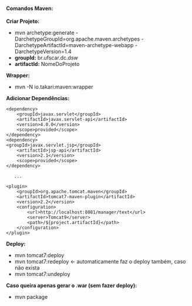 #### Comandos Maven:

**Criar Projeto:**
- mvn archetype:generate -DarchetypeGroupId=org.apache.maven.archetypes -DarchetypeArtifactId=maven-archetype-webapp -DarchetypeVersion=1.4
- **groupId:** br.ufscar.dc.dsw
- **artifactId:** NomeDoProjeto

**Wrapper:**
- mvn -N io.takari:maven:wrapper

**Adicionar Dependências:**
```
<dependency>
    <groupId>javax.servlet</groupId>
    <artifactId>javax.servlet-api</artifactId>
    <version>4.0.0</version>
    <scope>provided</scope>
</dependency>
<dependency>
<groupId>javax.servlet.jsp</groupId>
    <artifactId>jsp-api</artifactId>
    <version>2.1</version>
    <scope>provided</scope>
</dependency>

   ...

<plugin>
    <groupId>org.apache.tomcat.maven</groupId>
    <artifactId>tomcat7-maven-plugin</artifactId>
    <version>2.2</version>
    <configuration>
        <url>http://localhost:8081/manager/text</url>
        <server>Tomcat9</server>
        <path>/${project.artifactId}</path>
    </configuration>
</plugin>
```

**Deploy:**
- mvn tomcat7:deploy
- mvn tomcat7:redeploy <- automaticamente faz o deploy também, caso não exista
- mvn tomcat7:undeploy

**Caso queira apenas gerar o .war (sem fazer deploy):**
- mvn package